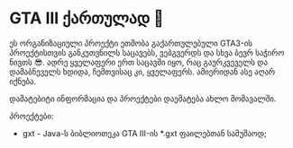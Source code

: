 # GTA III ქართულად 👋

ეს ორგანიზაციული პროექტი ეთმობა გაქართულებული GTA3-ის პროექტისთვის განკუთვნილს საცავებს, ვებგვერდს და სხვა ბევრ საჭირო ნივთს 😎.
ადრე ყველაფერი ერთ საცავში იყო, რაც გაურკვეველს და დამაბნეველს ხდიდა, ჩემთვისაც კი, ყველაფერს. ამიერიდან ასე აღარ იქნება.

დამატებიტი ინფორმაცია და პროექტები დაემატება ახლო მომავალში.

პროექტები:
* gxt - Java-ს ბიბლიოთეკა GTA III-ის *.gxt ფაილებთან სამუშაოდ;
